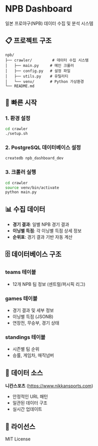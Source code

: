 # NPB Dashboard

일본 프로야구(NPB) 데이터 수집 및 분석 시스템

## 📋 프로젝트 구조

```
npb/
├── crawler/         # 데이터 수집 시스템
│   ├── main.py     # 메인 크롤러
│   ├── config.py   # 설정 파일
│   ├── utils.py    # 유틸리티
│   └── venv/       # Python 가상환경
└── README.md
```

## 🚀 빠른 시작

### 1. 환경 설정
```bash
cd crawler
./setup.sh
```

### 2. PostgreSQL 데이터베이스 설정
```bash
createdb npb_dashboard_dev
```

### 3. 크롤러 실행
```bash
cd crawler
source venv/bin/activate
python main.py
```

## 📊 수집 데이터

- **경기 결과**: 일별 NPB 경기 결과
- **이닝별 득점**: 각 이닝별 득점 상세 정보
- **순위표**: 경기 결과 기반 자동 계산

## 🗄️ 데이터베이스 구조

### teams 테이블
- 12개 NPB 팀 정보 (센트럴/퍼시픽 리그)

### games 테이블
- 경기 결과 및 세부 정보
- 이닝별 득점 (JSONB)
- 연장전, 무승부, 경기 상태

### standings 테이블
- 시즌별 팀 순위
- 승률, 게임차, 매직넘버

## 🔗 데이터 소스

**니칸스포츠** (https://www.nikkansports.com)
- 안정적인 URL 패턴
- 일관된 데이터 구조
- 실시간 업데이트

## 📝 라이선스

MIT License